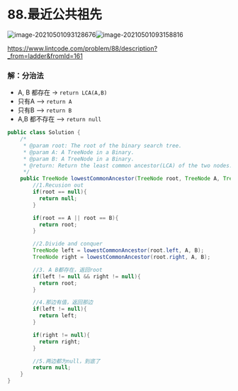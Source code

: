 # 88.最近公共祖先

![image-20210501093128676](https://raw.githubusercontent.com/TWDH/Leetcode-From-Zero/pictures/img/image-20210501093128676.png)![image-20210501093158816](https://raw.githubusercontent.com/TWDH/Leetcode-From-Zero/pictures/img/image-20210501093158816.png)

https://www.lintcode.com/problem/88/description?_from=ladder&fromId=161

### 解：分治法

- A, B 都存在 -> `return LCA(A,B)`
- 只有A --> `return A`
- 只有B --> `return B`
- A,B 都不存在 --> `return null`

```java
public class Solution {
    /*
     * @param root: The root of the binary search tree.
     * @param A: A TreeNode in a Binary.
     * @param B: A TreeNode in a Binary.
     * @return: Return the least common ancestor(LCA) of the two nodes.
     */
    public TreeNode lowestCommonAncestor(TreeNode root, TreeNode A, TreeNode B) {
        //1.Recusion out
        if(root == null){
          return null;
        }

        if(root == A || root == B){
          return root;
        }

        //2.Divide and conquer
        TreeNode left = lowestCommonAncestor(root.left, A, B);
        TreeNode right = lowestCommonAncestor(root.right, A, B);

        //3. A B都存在，返回root
        if(left != null && right != null){
          return root;
        }

        //4.那边有值，返回那边
        if(left != null){
          return left;
        }

        if(right != null){
          return right;
        }

        //5.两边都为null，到底了
        return null;
    }
}
```

